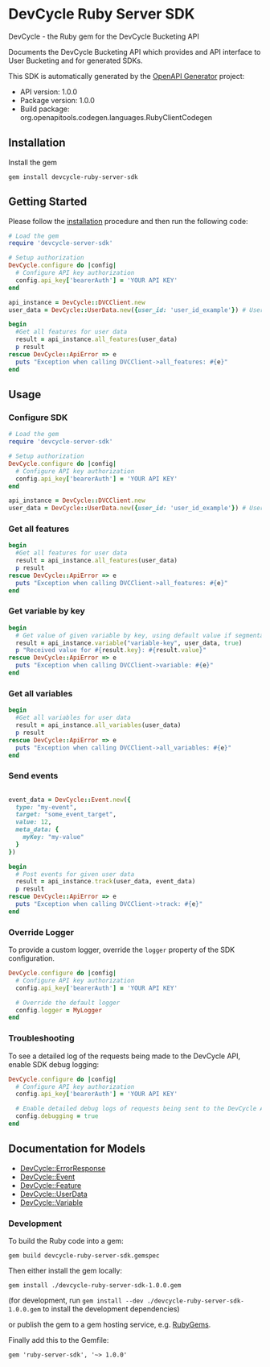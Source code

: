 # DevCycle Ruby Server SDK

DevCycle - the Ruby gem for the DevCycle Bucketing API

Documents the DevCycle Bucketing API which provides and API interface to User Bucketing and for generated SDKs.

This SDK is automatically generated by the [OpenAPI Generator](https://openapi-generator.tech) project:

- API version: 1.0.0
- Package version: 1.0.0
- Build package: org.openapitools.codegen.languages.RubyClientCodegen

## Installation

Install the gem

`gem install devcycle-ruby-server-sdk`
  

## Getting Started

Please follow the [installation](#installation) procedure and then run the following code:

```ruby
# Load the gem
require 'devcycle-server-sdk'

# Setup authorization
DevCycle.configure do |config|
  # Configure API key authorization
  config.api_key['bearerAuth'] = 'YOUR API KEY'
end

api_instance = DevCycle::DVCClient.new
user_data = DevCycle::UserData.new({user_id: 'user_id_example'}) # UserData | 

begin
  #Get all features for user data
  result = api_instance.all_features(user_data)
  p result
rescue DevCycle::ApiError => e
  puts "Exception when calling DVCClient->all_features: #{e}"
end

```

## Usage

### Configure SDK
```ruby
# Load the gem
require 'devcycle-server-sdk'

# Setup authorization
DevCycle.configure do |config|
  # Configure API key authorization
  config.api_key['bearerAuth'] = 'YOUR API KEY'
end

api_instance = DevCycle::DVCClient.new
user_data = DevCycle::UserData.new({user_id: 'user_id_example'}) # UserData | 
```

### Get all features
```ruby
begin
  #Get all features for user data
  result = api_instance.all_features(user_data)
  p result
rescue DevCycle::ApiError => e
  puts "Exception when calling DVCClient->all_features: #{e}"
end
```

### Get variable by key
```ruby
begin
  # Get value of given variable by key, using default value if segmentation is not passed or variable does not exit
  result = api_instance.variable("variable-key", user_data, true)
  p "Received value for #{result.key}: #{result.value}"
rescue DevCycle::ApiError => e
  puts "Exception when calling DVCClient->variable: #{e}"
end
```

### Get all variables
```ruby
begin
  #Get all variables for user data
  result = api_instance.all_variables(user_data)
  p result
rescue DevCycle::ApiError => e
  puts "Exception when calling DVCClient->all_variables: #{e}"
end
```

### Send events
```ruby

event_data = DevCycle::Event.new({
  type: "my-event",
  target: "some_event_target",
  value: 12,
  meta_data: {
    myKey: "my-value"
  }
})

begin
  # Post events for given user data
  result = api_instance.track(user_data, event_data)
  p result
rescue DevCycle::ApiError => e
  puts "Exception when calling DVCClient->track: #{e}"
end
```

### Override Logger
To provide a custom logger, override the `logger` property of the SDK configuration.
```ruby
DevCycle.configure do |config|
  # Configure API key authorization
  config.api_key['bearerAuth'] = 'YOUR API KEY'

  # Override the default logger
  config.logger = MyLogger
end
```

### Troubleshooting
To see a detailed log of the requests being made to the DevCycle API, enable SDK debug logging:
```ruby
DevCycle.configure do |config|
  # Configure API key authorization
  config.api_key['bearerAuth'] = 'YOUR API KEY'

  # Enable detailed debug logs of requests being sent to the DevCycle API
  config.debugging = true
end
```


## Documentation for Models

 - [DevCycle::ErrorResponse](docs/ErrorResponse.md)
 - [DevCycle::Event](docs/Event.md)
 - [DevCycle::Feature](docs/Feature.md)
 - [DevCycle::UserData](docs/UserData.md)
 - [DevCycle::Variable](docs/Variable.md)

### Development

To build the Ruby code into a gem:

```shell
gem build devcycle-ruby-server-sdk.gemspec
```

Then either install the gem locally:

```shell
gem install ./devcycle-ruby-server-sdk-1.0.0.gem
```

(for development, run `gem install --dev ./devcycle-ruby-server-sdk-1.0.0.gem` to install the development dependencies)

or publish the gem to a gem hosting service, e.g. [RubyGems](https://rubygems.org/).

Finally add this to the Gemfile:

    gem 'ruby-server-sdk', '~> 1.0.0'
